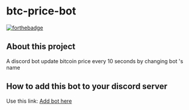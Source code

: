 # btc-price-bot

[![forthebadge](https://forthebadge.com/images/badges/built-with-love.svg)](https://forthebadge.com)


## About this project
A discord bot update bitcoin price every 10 seconds by changing bot 's name

## How to add this bot to your discord server
Use this link: [Add bot here](https://discord.com/api/oauth2/authorize?client_id=875289553366310922&permissions=259846043712&scope=bot)



